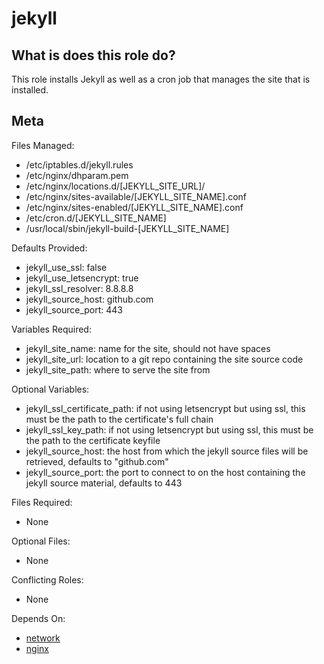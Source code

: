 jekyll
======


What is does this role do?
--------------------------

This role installs Jekyll as well as a cron job that manages the site that is installed.


Meta
----

Files Managed:
  * /etc/iptables.d/jekyll.rules
  * /etc/nginx/dhparam.pem
  * /etc/nginx/locations.d/[JEKYLL_SITE_URL]/
  * /etc/nginx/sites-available/[JEKYLL_SITE_NAME].conf
  * /etc/nginx/sites-enabled/[JEKYLL_SITE_NAME].conf
  * /etc/cron.d/[JEKYLL_SITE_NAME]
  * /usr/local/sbin/jekyll-build-[JEKYLL_SITE_NAME]

Defaults Provided:
  * jekyll_use_ssl: false
  * jekyll_use_letsencrypt: true
  * jekyll_ssl_resolver: 8.8.8.8
  * jekyll_source_host: github.com
  * jekyll_source_port: 443

Variables Required:
  * jekyll_site_name: name for the site, should not have spaces
  * jekyll_site_url: location to a git repo containing the site source code
  * jekyll_site_path: where to serve the site from

Optional Variables:
  * jekyll_ssl_certificate_path: if not using letsencrypt but using ssl, this must be the path to the certificate's full chain
  * jekyll_ssl_key_path: if not using letsencrypt but using ssl, this must be the path to the certificate keyfile
  * jekyll_source_host: the host from which the jekyll source files will be retrieved, defaults to "github.com"
  * jekyll_source_port: the port to connect to on the host containing the jekyll source material, defaults to 443

Files Required:
  * None

Optional Files:
  * None

Conflicting Roles:
  * None

Depends On:
  * [network](https://github.com/void-ansible-roles/jekyll)
  * [nginx](https://github.com/void-ansible-roles/nginx)
